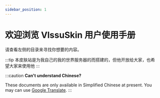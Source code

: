```yaml
---
sidebar_position: 1
---
```


# 欢迎浏览 VlssuSkin 用户使用手册

请查看左侧的目录来寻找你想要的内容。

:::tip
本皮肤站是为我自己的我的世界服务器的而搭建的，但他开放给大家，也希望大家来使用他
:::

:::caution
**Can't understand Chinese?**

These documents are only available in Simplified Chinese at present. You may can use [Google Translate](https://translate.google.com/).
:::
